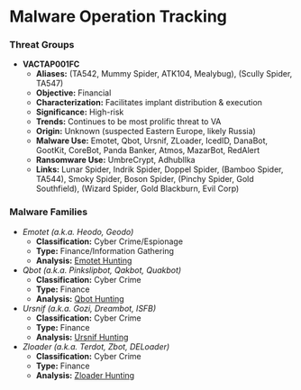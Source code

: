# Malware Operation Tracking

### Threat Groups
* **VACTAP001FC**
   * **Aliases:** (TA542, Mummy Spider, ATK104, Mealybug), (Scully Spider, TA547)
   * **Objective:** Financial
   * **Characterization:** Facilitates implant distribution & execution
   * **Significance:** High-risk
   * **Trends:** Continues to be most prolific threat to VA
   * **Origin:** Unknown (suspected Eastern Europe, likely Russia)
   * **Malware Use:** Emotet, Qbot, Ursnif, ZLoader, IcedID, DanaBot, GootKit, CoreBot, Panda Banker, Atmos, MazarBot, RedAlert
   * **Ransomware Use:** UmbreCrypt, Adhubllka
   * **Links:** Lunar Spider, Indrik Spider, Doppel Spider, (Bamboo Spider, TA544), Smoky Spider, Boson Spider, (Pinchy Spider, Gold Southfield), (Wizard Spider, Gold Blackburn, Evil Corp)

### Malware Families
* *Emotet (a.k.a. Heodo, Geodo)*
  * **Classification:** Cyber Crime/Espionage
  * **Type:** Finance/Information Gathering
  * **Analysis:** [Emotet Hunting](https://github.ec.va.gov/Caleb-Comer/MDATP/blob/master/Malware%20Operations/emotet.md)
* *Qbot (a.k.a. Pinkslipbot, Qakbot, Quakbot)*
  * **Classification:** Cyber Crime
  * **Type:** Finance
  * **Analysis:** [Qbot Hunting](https://github.ec.va.gov/Caleb-Comer/MDATP/blob/master/Malware%20Operations/qbot.md)
* *Ursnif (a.k.a. Gozi, Dreambot, ISFB)*
  * **Classification:** Cyber Crime
  * **Type:** Finance
  * **Analysis:** [Ursnif Hunting](https://github.ec.va.gov/Caleb-Comer/MDATP/blob/master/Malware%20Operations/ursnif.md)
* *Zloader (a.k.a. Terdot, Zbot, DELoader)*
  * **Classification:** Cyber Crime
  * **Type:** Finance
  * **Analysis:** [Zloader Hunting](https://github.ec.va.gov/Caleb-Comer/MDATP/blob/master/Malware%20Operations/zloader.md)
